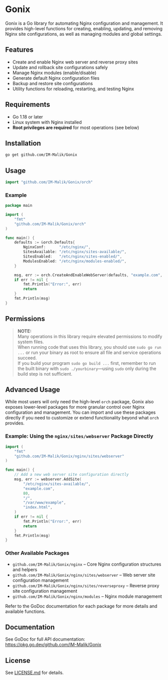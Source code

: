 # Gonix

Gonix is a Go library for automating Nginx configuration and management. It provides high-level functions for creating, enabling, updating, and removing Nginx site configurations, as well as managing modules and global settings.

## Features

- Create and enable Nginx web server and reverse proxy sites
- Update and rollback site configurations safely
- Manage Nginx modules (enable/disable)
- Generate default Nginx configuration files
- Backup and restore site configurations
- Utility functions for reloading, restarting, and testing Nginx

## Requirements

- Go 1.18 or later
- Linux system with Nginx installed
- **Root privileges are required** for most operations (see below)

## Installation

```sh
go get github.com/IM-Malik/Gonix
```

## Usage

```go
import "github.com/IM-Malik/Gonix/orch"
```

### Example

```go
package main

import (
    "fmt"
    "github.com/IM-Malik/Gonix/orch"
)

func main() {
    defaults := &orch.Defaults{
        NginxConf:      "/etc/nginx/",
        SitesAvailable: "/etc/nginx/sites-available/",
        SitesEnabled:   "/etc/nginx/sites-enabled/",
        ModulesEnabled: "/etc/nginx/modules-enabled/",
    }

    msg, err := orch.CreateAndEnableWebServer(defaults, "example.com", 80, "/", "/var/www/example", "index.html")
    if err != nil {
        fmt.Println("Error:", err)
        return
    }
    fmt.Println(msg)
}
```

## Permissions

> **NOTE:**  
> Many operations in this library require elevated permissions to modify system files.  
> When running code that uses this library, you should use `sudo go run ...` or run your binary as root to ensure all file and service operations succeed.  
> If you build your program `sudo go build ...` first, remember to run the built binary with `sudo ./yourbinary`—using `sudo` only during the build step is not sufficient.

## Advanced Usage

While most users will only need the high-level `orch` package, Gonix also exposes lower-level packages for more granular control over Nginx configuration and management. You can import and use these packages directly if you need to customize or extend functionality beyond what `orch` provides.

### Example: Using the `nginx/sites/webserver` Package Directly

```go
import (
    "fmt"
    "github.com/IM-Malik/Gonix/nginx/sites/webserver"
)

func main() {
    // Add a new web server site configuration directly
    msg, err := webserver.AddSite(
        "/etc/nginx/sites-available/",
        "example.com",
        80,
        "/",
        "/var/www/example",
        "index.html",
    )
    if err != nil {
        fmt.Println("Error:", err)
        return
    }
    fmt.Println(msg)
}
```

### Other Available Packages

- `github.com/IM-Malik/Gonix/nginx` – Core Nginx configuration structures and helpers
- `github.com/IM-Malik/Gonix/nginx/sites/webserver` – Web server site configuration management
- `github.com/IM-Malik/Gonix/nginx/sites/reverseproxy` – Reverse proxy site configuration management
- `github.com/IM-Malik/Gonix/nginx/modules` – Nginx module management

Refer to the GoDoc documentation for each package for more details and available functions.

## Documentation

See GoDoc for full API documentation:  
https://pkg.go.dev/github.com/IM-Malik/Gonix

## License

See [LICENSE.md](LICENSE.md) for details.